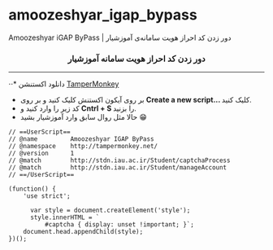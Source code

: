 # amoozeshyar_igap_bypass
Amoozeshyar iGAP ByPass | دور زدن کد احراز هویت سامانه‌ی آموزشیار

<h3 align="center">دور زدن کد احراز هویت سامانه آموزشیار</h3>

<hr>


⋅⋅*  دانلود اکستنشن
       <a href="https://tampermonkey.net">TamperMonkey</a>


<p>
  <ul>
      <li>
         بر روی آیکون اکستنش کلیک کنید و بر روی
        <strong> Create a new script... </strong>
        کلیک کنید.
      </li>
      <li>
        کد زیر را وارد کنید و 
        <strong> Cntrl + S </strong>
        را بزنید.
      </li>
    <li>
      حالا مثل روال سابق وارد آموزشیار بشید 😁
    </li>
   </ul>
</p>

```
// ==UserScript==
// @name         Amoozeshyar IGAP ByPass
// @namespace    http://tampermonkey.net/
// @version      1
// @match        http://stdn.iau.ac.ir/Student/captchaProcess
// @match        http://stdn.iau.ac.ir/Student/manageAccount
// ==/UserScript==

(function() {
    'use strict';

      var style = document.createElement('style');
      style.innerHTML = `
          #captcha { display: unset !important; }`;
    document.head.appendChild(style);
})();
```
